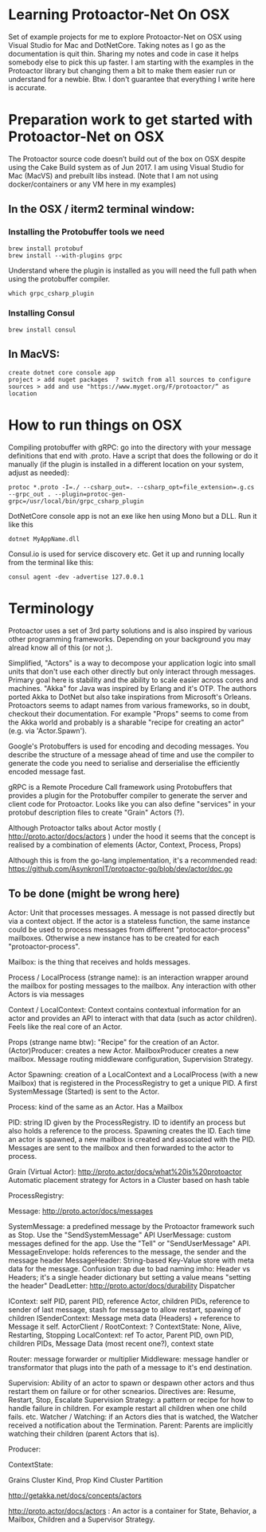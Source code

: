 # Learning Protoactor-Net On OSX
Set of example projects for me to explore Protoactor-Net on OSX using Visual Studio for Mac and DotNetCore. Taking notes as I go as the documentation is quit thin. Sharing my notes and code in case it helps somebody else to pick this up faster. I am starting with the examples in the Protoactor library but changing them a bit to make them easier run or understand for a newbie. Btw. I don't guarantee that everything I write here is accurate.

# Preparation work to get started with Protoactor-Net on OSX
The Protoactor source code doesn’t build out of the box on OSX despite using the Cake Build system as of Jun 2017. I am using Visual Studio for Mac (MacVS) and prebuilt libs instead. (Note that I am not using docker/containers or any VM here in my examples)

## In the OSX / iterm2 terminal window: 

### Installing the Protobuffer tools we need
	brew install protobuf
	brew install --with-plugins grpc

Understand where the plugin is installed as you will need the full path when using the protobuffer compiler.

	which grpc_csharp_plugin

### Installing Consul
	brew install consul

## In MacVS:
	create dotnet core console app
	project > add nuget packages  ? switch from all sources to configure sources > add and use "https://www.myget.org/F/protoactor/“ as location

# How to run things on OSX
Compiling protobuffer with gRPC: go into the directory with your message definitions that end with .proto. Have a script that does the following or do it manually (if the plugin is installed in a different location on your system, adjust as needed):

	protoc *.proto -I=./ --csharp_out=. --csharp_opt=file_extension=.g.cs --grpc_out . --plugin=protoc-gen-grpc=/usr/local/bin/grpc_csharp_plugin

DotNetCore console app is not an exe like hen using Mono but a DLL. Run it like this

	dotnet MyAppName.dll

Consul.io is used for service discovery etc. Get it up and running locally from the terminal like this:

	consul agent -dev -advertise 127.0.0.1


# Terminology
Protoactor uses a set of 3rd party solutions and is also inspired by various other programming frameworks. Depending on your background you may alread know all of this (or not ;).

Simplified, "Actors" is a way to decompose your application logic into small units that don't use each other directly but only interact through messages. Primary goal here is stability and the ability to scale easier across cores and machines. "Akka" for Java was inspired by Erlang and it's OTP. The authors ported Akka to DotNet but also take inspirations from Microsoft's Orleans. Protoactors seems to adapt names from various frameworks, so in doubt, checkout their documentation. For example "Props" seems to come from the Akka world and probably is a sharable "recipe for creating an actor" (e.g. via 'Actor.Spawn').

Google's Protobuffers is used for encoding and decoding messages. You describe the structure of a message ahead of time and use the compiler to generate the code you need to serialise and derserialise the efficiently encoded message fast.

gRPC is a Remote Procedure Call framework using Protobuffers that provides a plugin for the Protobuffer compiler to generate the server and client code for Protoactor. Looks like you can also define "services" in your protobuf description files to create "Grain" Actors (?).

Although Protoactor talks about Actor mostly ( http://proto.actor/docs/actors ) under the hood it seems that the concept is realised by a combination of elements (Actor, Context, Process, Props)

Although this is from the go-lang implementation, it's a recommended read: https://github.com/AsynkronIT/protoactor-go/blob/dev/actor/doc.go

## To be done (might be wrong here)

Actor: Unit that processes messages. A message is not passed directly but via a context object. If the actor is a stateless function, the same instance could be used to process messages from different "protocactor-process" mailboxes. Otherwise a new instance has to be created for each "protoactor-process".

Mailbox: is the thing that receives and holds messages.

Process / LocalProcess (strange name): is an interaction wrapper around the mailbox for posting messages to the mailbox. Any interaction with other Actors is via messages

Context / LocalContext: Context contains contextual information for an actor and provides an API to interact with that data (such as actor children). Feels like the real core of an Actor.

Props (strange name btw): "Recipe" for the creation of an Actor. (Actor)Producer: creates a new Actor. MailboxProducer creates a new mailbox. Message routing middleware configuration, Supervision Strategy.

Actor Spawning: creation of a LocalContext and a LocalProcess (with a new Mailbox) that is registered in the ProcessRegistry to get a unique PID. A first SystemMessage (Started) is sent to the Actor.





Process: kind of the same as an Actor. Has a Mailbox

PID: string ID given by the ProcessRegistry. ID to identify an process but also holds a reference to the process. Spawning creates the ID. Each time an actor is spawned, a new mailbox is created and associated with the PID. Messages are sent to the mailbox
and then forwarded to the actor to process.

Grain (Virtual Actor): http://proto.actor/docs/what%20is%20protoactor   Automatic placement strategy for Actors in a Cluster based on hash table



ProcessRegistry: 


Message: http://proto.actor/docs/messages

SystemMessage: a predefined message by the Protoactor framework such as Stop. Use the "SendSystemMessage" API
UserMessage: custom messages defined for the app. Use the "Tell" or "SendUserMessage" API.
MessageEnvelope: holds references to the message, the sender and the message header
MessageHeader: String-based Key-Value store with meta data for the message. Confusion trap due to bad naming imho: Header vs Headers; it's a single header dictionary but setting a value means "setting the header"
DeadLetter: http://proto.actor/docs/durability
Dispatcher


IContext: self PID, parent PID, reference Actor, children PIDs, reference to sender of last message, stash for message to allow restart, spawing of children
ISenderContext: Message meta data (Headers) + reference to Message it self.
ActorClient / RootContext: ?
ContextState: None, Alive, Restarting, Stopping
LocalContext: ref To actor, Parent PID, own PID, children PIDs, Message Data (most recent one?), context state

Router: message forwarder or multiplier
Middleware: message handler or transformator that plugs into the path of a message to it's end destination.

Supervision: Ability of an actor to spawn or despawn other actors and thus restart them on failure or for other scnearios. Directives are: Resume, Restart, Stop, Escalate
Supervision Strategy: a pattern or recipe for how to handle failure in children. For example restart all children when one child fails. etc.
Watcher / Watching: if an Actors dies that is watched, the Watcher received a notification about the Termination.
Parent: Parents are implicitly watching their children (parent Actors that is).


Producer:

ContextState:

Grains
Cluster Kind, Prop Kind
Cluster Partition

http://getakka.net/docs/concepts/actors

http://proto.actor/docs/actors  :  An actor is a container for State, Behavior, a Mailbox, Children and a Supervisor Strategy.
